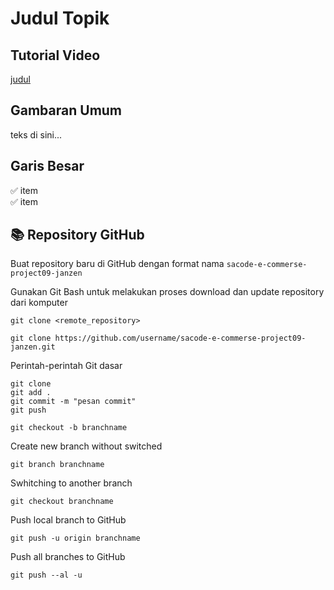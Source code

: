 # Judul Topik

## Tutorial Video

[judul](url)

## Gambaran Umum

teks di sini...

## Garis Besar

✅ item <br>
✅ item <br>

## 📚 Repository GitHub

Buat repository baru di GitHub dengan format nama ``` sacode-e-commerse-project09-janzen ```

Gunakan Git Bash untuk melakukan proses download dan update repository dari komputer

```git clone <remote_repository>```

```
git clone https://github.com/username/sacode-e-commerse-project09-janzen.git
```

Perintah-perintah Git dasar
```
git clone
git add .
git commit -m "pesan commit"
git push
```
    git checkout -b branchname

Create new branch without switched

    git branch branchname

Swhitching to another branch

    git checkout branchname

Push local branch to GitHub

    git push -u origin branchname

Push all branches to GitHub

    git push --al -u